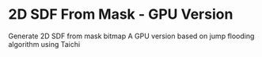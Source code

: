 # 2D SDF From Mask - GPU Version
Generate 2D SDF from mask bitmap
A GPU version based on jump flooding algorithm using Taichi
